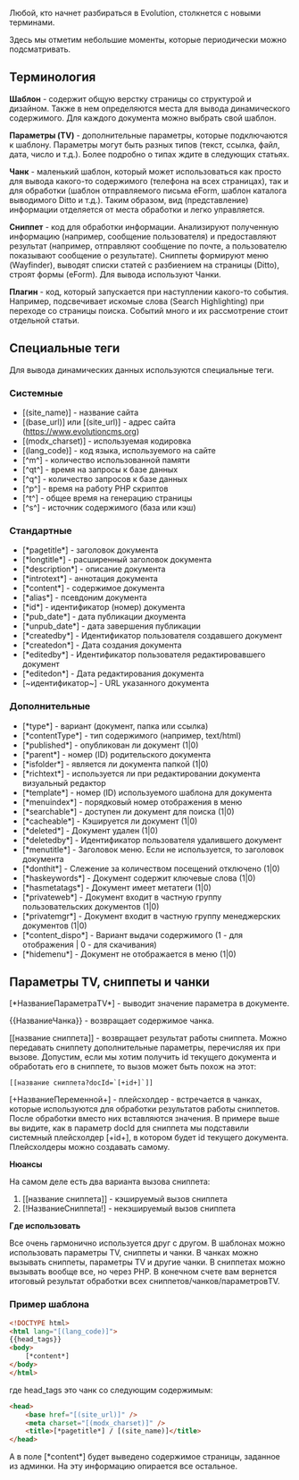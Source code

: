 Любой, кто начнет разбираться в Evolution, столкнется с новыми терминами.

Здесь мы отметим небольшие моменты, которые периодически можно подсматривать.

## Терминология ##

**Шаблон** - содержит общую верстку страницы со структурой и дизайном. Также в нем определяются места для вывода динамического содержимого. Для каждого документа можно выбрать свой шаблон.

**Параметры (TV)** - дополнительные параметры, которые подключаются к шаблону. Параметры могут быть разных типов (текст, ссылка, файл, дата, число и т.д.). Более подробно о типах ждите в следующих статьях.

**Чанк** - маленький шаблон, который может использоваться как просто для вывода какого-то содержимого (телефона на всех страницах), так и для обработки (шаблон отправляемого письма eForm, шаблон каталога выводимого Ditto и т.д.). Таким образом, вид (представление) информации отделяется от места обработки и легко управляется.

**Сниппет** - код для обработки информации. Анализируют полученную информацию (например, сообщение пользователя) и предоставляют результат (например, отправляют сообщение по почте, а пользователю показывают сообщение о результате). Сниппеты формируют меню (Wayfinder), выводят списки статей с разбиением на страницы (Ditto), строят формы (eForm). Для вывода используют Чанки.

**Плагин** - код, который запускается при наступлении какого-то события. Например, подсвечивает искомые слова (Search Highlighting) при переходе со страницы поиска. Событий много и их рассмотрение стоит отдельной статьи.

## Специальные теги ##

Для вывода динамических данных используются специальные теги.

### Системные ###

- [(site_name)] - название сайта
- [(base_url)] или [(site_url)] - адрес сайта (https://www.evolutioncms.org)
- [(modx_charset)] - используемая кодировка
- [(lang_code)] - код языка, используемого на сайте
- [^m^] - количество использованной памяти
- [^qt^] - время на запросы к базе данных
- [^q^] - количество запросов к базе данных
- [^p^] - время на работу PHP скриптов
- [^t^] - общее время на генерацию страницы
- [^s^] - источник содержимого (база или кэш) 

### Стандартные ###

- [\*pagetitle\*] - заголовок документа
- [\*longtitle\*] - расширенный заголовок документа
- [\*description\*] - описание документа
- [\*introtext\*] - аннотация документа
- [\*content\*] - содержимое документа
- [\*alias\*] - псевдоним документа
- [\*id\*] - идентификатор (номер) документа
- [\*pub_date\*] - дата публикации дкоумента
- [\*unpub_date\*] - дата завершения публикации
- [\*createdby\*] - Идентификатор пользователя создавшего документ
- [\*createdon\*] - Дата создания документа
- [\*editedby\*] - Идентификатор пользователя редактировавшего документ
- [\*editedon\*] - Дата редактирования документа
- [~идентификатор~] - URL указанного документа

### Дополнительные ###

- [\*type\*] - вариант (документ, папка или ссылка)
- [\*contentType\*] - тип содержимого (например, text/html)
- [\*published\*] - опубликован ли документ (1|0)
- [\*parent\*] - номер (ID) родительского документа
- [\*isfolder\*] - является ли документа папкой (1|0)
- [\*richtext\*] - используется ли при редактировании документа визуальный редактор
- [\*template\*] - номер (ID) используемого шаблона для документа
- [\*menuindex\*] - порядковый номер отображения в меню
- [\*searchable\*] - доступен ли документ для поиска (1|0)
- [\*cacheable\*] - Кэшируется ли документ (1|0)
- [\*deleted\*] - Документ удален (1|0)
- [\*deletedby\*] - Идентификатор пользователя удалившего документ
- [\*menutitle\*] - Заголовок меню. Если не используется, то заголовок документа
- [\*donthit\*] - Слежение за количеством посещений отключено (1|0)
- [\*haskeywords\*] - Документ содержит ключевые слова (1|0)
- [\*hasmetatags\*] - Документ имеет метатеги (1|0)
- [\*privateweb\*] - Документ входит в частную группу пользовательских документов (1|0)
- [\*privatemgr\*] - Документ входит в частную группу менеджерских документов (1|0)
- [\*content_dispo\*] - Вариант выдачи содержимого (1 - для отображения | 0 - для скачивания)
- [\*hidemenu\*] - Документ не отображается в меню (1|0)

## Параметры TV, сниппеты и чанки ##

[\*НазваниеПараметраTV\*] - выводит значение параметра в документе.

{{НазваниеЧанка}} - возвращает содержимое чанка.

[[название сниппета]] - возвращает результат работы сниппета. Можно передавать сниппету дополнительные параметры, перечисляя их при вызове. Допустим, если мы хотим получить id текущего документа и обработать его в сниппете, то вызов может быть похож на этот:
```
[[название сниппета?docId=`[+id+]`]]
```
[+НазваниеПеременной+] - плейсхолдер - встречается в чанках, которые используются для обработки результатов работы сниппетов. После обработки вместо них вставляются значения. В примере выше вы видите, как в параметр docId для сниппета мы подставили системный плейсхолдер [+id+], в котором будет id текущего документа. Плейсхолдеры можно создавать самому.

**Нюансы**

На самом деле есть два варианта вызова сниппета:
1. [[название сниппета]] - кэшируемый вызов сниппета
2. [!НазваниеСниппета!] - некэшируемый вызов сниппета

**Где использовать**

Все очень гармонично используется друг с другом.
В шаблонах можно использовать параметры TV, сниппеты и чанки.
В чанках можно вызывать сниппеты, параметры TV и другие чанки.
В сниппетах можно вызывать вообще все, но через PHP.
В конечном счете вам вернется итоговый результат обработки всех сниппетов/чанков/параметровTV.

### Пример шаблона ###
```html
<!DOCTYPE html>
<html lang="[(lang_code)]">
{{head_tags}}
<body>
	[*content*]
</body>
</html>
```
где head_tags это чанк со следующим содержимым:

```html
<head>	
	<base href="[(site_url)]" />
	<meta charset="[(modx_charset)]" />
	<title>[*pagetitle*] / [(site_name)]</title>
</head>
```
А в поле 	[\*content\*] будет выведено содержимое страницы, заданное из админки.
На эту информацию опирается все остальное.
